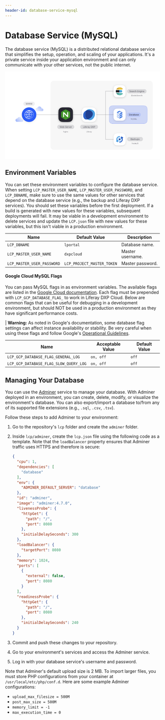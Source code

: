 ```yaml
---
header-id: database-service-mysql
---
```


# Database Service (MySQL)

The database service (MySQL) is a distributed relational database service that 
simplifies the setup, operation, and scaling of your applications. It's a 
private service inside your application environment and can only communicate 
with your other services, not the public internet. 

![Figure 1: The database service is one of several services available in DXP Cloud.](../../images/services-database.png)

## Environment Variables

You can set these environment variables to configure the database service. 
When setting `LCP_MASTER_USER_NAME`, `LCP_MASTER_USER_PASSWORD`, and 
`LCP_DBNAME`, make sure to use the same values for other services that depend on 
the database service (e.g., the backup and Liferay DXP services). You should set 
these variables before the first deployment. If a build is generated with new 
values for these variables, subsequent deployments will fail. It may be viable 
in a development environment to delete services and update the `LCP.json` file 
with new values for these variables, but this isn't viable in a production 
environment. 

Name                       | Default Value              | Description      |
-------------------------- | -------------------------- | ---------------- |
`LCP_DBNAME`               | `lportal`                  | Database name.   |
`LCP_MASTER_USER_NAME`     | `dxpcloud`                 | Master username. |
`LCP_MASTER_USER_PASSWORD` | `LCP_PROJECT_MASTER_TOKEN` | Master password. |

#### Google Cloud MySQL Flags

You can pass MySQL flags in as environment variables. The available flags are 
listed in the 
[Google Cloud documentation](https://cloud.google.com/sql/docs/mysql/flags). 
Each flag must be prepended with `LCP_GCP_DATABASE_FLAG_` to work in Liferay DXP 
Cloud. Below are common flags that can be useful for debugging in a development 
environment, but should NOT be used in a production environment as they have 
significant performance costs. 

| **Warning:** As noted in Google's documentation, some database flag settings can affect instance availability or stability. Be very careful when using these flags and follow Google's [Operational Guidelines](https://cloud.google.com/sql/docs/mysql/operational-guidelines). 

Name                                   | Acceptable Value | Default Value |
-------------------------------------- | ---------------- | ------------- |
`LCP_GCP_DATABASE_FLAG_GENERAL_LOG`    | `on, off`        | `off`         |
`LCP_GCP_DATABASE_FLAG_SLOW_QUERY_LOG` | `on, off`        | `off`         |

## Managing Your Database

You can use the 
[Adminer](https://hub.docker.com/_/adminer) 
service to manage your database. With Adminer deployed in an environment, you 
can create, delete, modify, or visualize the environment's database. You can 
also export/import a database to/from any of its supported file extensions 
(e.g., `.sql`, `.csv`, `.tsv`). 

Follow these steps to add Adminer to your environment: 

1.  Go to the repository's `lcp` folder and create the `adminer` folder. 

2.  Inside `lcp/adminer`, create the `lcp.json` file using the following code as
    a template. Note that the `loadBalancer` property ensures that Adminer 
    traffic uses HTTPS and therefore is secure: 

    ```json
    {
      "cpu": 1,
      "dependencies": [
        "database"
      ],
      "env": {
        "ADMINER_DEFAULT_SERVER": "database"
      },
      "id": "adminer",
      "image": "adminer:4.7.0",
      "livenessProbe": {
        "httpGet": {
          "path": "/",
          "port": 8080
        },
        "initialDelaySeconds": 300
      },
      "loadBalancer": {
        "targetPort": 8080
      },
      "memory": 1024,
      "ports": [
        {
          "external": false,
          "port": 8080
        }
      ],
      "readinessProbe": {
        "httpGet": {
          "path": "/",
          "port": 8080
        },
        "initialDelaySeconds": 240
      }
    }
    ```

3.  Commit and push these changes to your repository. 

4.  Go to your environment's services and access the Adminer service. 

5.  Log in with your database service's username and password. 

Note that Adminer's default upload size is 2 MB. To import larger files, you 
must store PHP configurations from your container at 
`/usr/local/etc/php/conf.d`. Here are some example Adminer configurations: 

-   `upload_max_filesize = 500M`
-   `post_max_size = 500M`
-   `memory_limit = -1`
-   `max_execution_time = 0`
